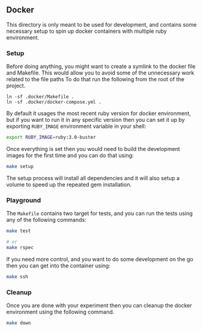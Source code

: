 ## Docker

This directory is only meant to be used for development, and contains some
necessary setup to spin up docker containers with multiple ruby environment.

### Setup

Before doing anything, you might want to create a symlink to the docker file and
Makefile. This would allow you to avoid some of the unnecessary work related to
the file paths To do that run the following from the root of the project.

```
ln -sf .docker/Makefile .
ln -sf .docker/docker-compose.yml .
```

By default it usages the most recent ruby version for docker environment, but if
you want to run it in any specific version then you can set it up by exporting
`RUBY_IMAGE` environment variable in your shell:

```sh
export RUBY_IMAGE=ruby:3.0-buster
```

Once everything is set then you would need to build the development images for
the first time and you can do that using:

```sh
make setup
```

The setup process will install all dependencies and it will also setup a volume
to speed up the repeated gem installation.

### Playground

The `Makefile` contains two target for tests, and you can run the tests using
any of the following commands:

```sh
make test

# or
make rspec
```

If you need more control, and you want to do some development on the go then you
can get into the container using:

```sh
make ssh
```

### Cleanup

Once you are done with your experiment then you can cleanup the docker
environment using the following command.

```sh
make down
```
